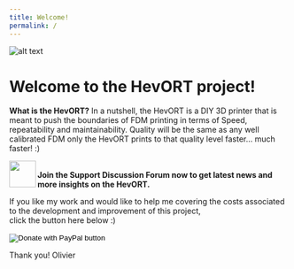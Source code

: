 ```yaml
---
title: Welcome!
permalink: /
---
```

![alt text](/HevORT/images/hevort/Coverflat.png)
# Welcome to the HevORT project!

**What is the HevORT?**  In a nutshell, the HevORT is a DIY 3D printer that is meant to push the boundaries of FDM printing in terms of Speed, repeatability and maintainability.  Quality will be the same as any well calibrated FDM only the HevORT prints to that quality level faster... much faster! :)



<a href="https://forums.hevort.com/index.php"><img src="/HevORT/images/hevort/HevORT_Logo.png" align="left" height="48" width="48" ></a>  
**Join the Support Discussion Forum now to get latest news and more insights on the HevORT.**  

If you like my work and would like to help me covering the costs associated to the development and improvement of this project, <br>
click the button here below :)

<form action="https://www.paypal.com/cgi-bin/webscr" method="post" target="_top">
<input type="hidden" name="cmd" value="_s-xclick" />
<input type="hidden" name="hosted_button_id" value="LYP98YKUSLXN2" />
<input type="image" src="https://www.paypalobjects.com/en_US/i/btn/btn_donateCC_LG.gif" border="0" name="submit" title="PayPal - The safer, easier way to pay online!" alt="Donate with PayPal button" />
<img alt="" border="0" src="https://www.paypal.com/en_CA/i/scr/pixel.gif" width="1" height="1" />
</form>

Thank you!
Olivier